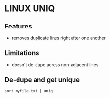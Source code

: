 # LINUX UNIQ

## Features
- removes duplicate lines right after one another

## Limitations
- doesn't de-dupe across non-adjacent lines

## De-dupe and get unique
`sort myfile.txt | uniq`